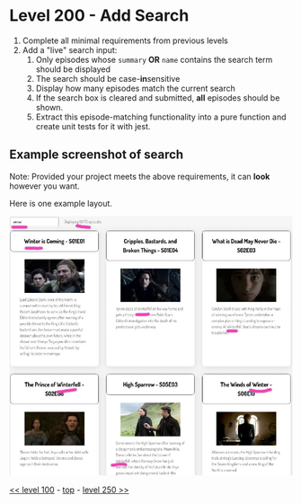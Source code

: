 # Level 200 - Add Search

1. Complete all minimal requirements from previous levels
1. Add a "live" search input:
    1. Only episodes whose `summary` **OR** `name` contains the search term should be displayed
    1. The search should be case-**in**sensitive
    1. Display how many episodes match the current search
    1. If the search box is cleared and submitted, **all** episodes should be shown.
    1. Extract this episode-matching functionality into a pure function and create unit tests for it with jest.

## Example screenshot of search

Note: Provided your project meets the above requirements, it can **look** however you want.

Here is one example layout.

![level 200 example screenshot showing search](./example-screenshots/example-search.jpg)

[<< level 100](./level-100.md) - [top](./readme.md) - [level 250 >>](./level-250.md)

